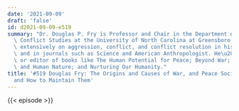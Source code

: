 ```yaml
---
date: '2021-09-09'
draft: 'false'
id: d2021-09-09-e519
summary: "Dr. Douglas P. Fry is Professor and Chair in the Department of Peace and\
  \ Conflict Studies at the University of North Carolina at Greensboro. He has written\
  \ extensively on aggression, conflict, and conflict resolution in his own books\
  \ and in journals such as Science and American Anthropologist. He\u2019s the author\
  \ or editor of books like The Human Potential for Peace; Beyond War; War, Peace,\
  \ and Human Nature; and Nurturing Our Humanity."
title: '#519 Douglas Fry: The Origins and Causes of War, and Peace Social Systems
  and How to Maintain Them'
---
```

{{< episode >}}
